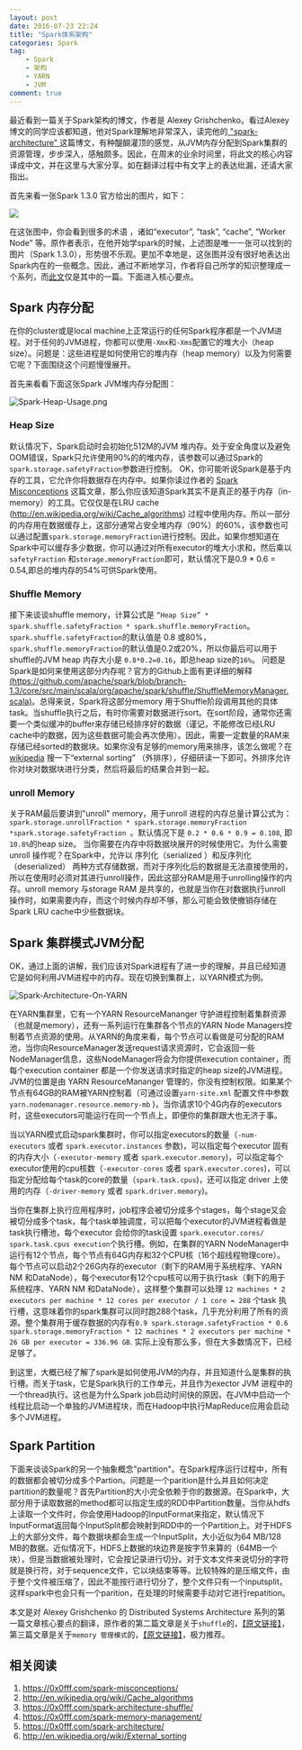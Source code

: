 ```yaml
---
layout: post
date: 2016-07-23 22:24
title: "Spark体系架构"  
categories: Spark
tag: 
	- Spark
    - 架构
	- YARN
	- JVM
comment: true
---
```


最近看到一篇关于Spark架构的博文，作者是 Alexey Grishchenko。看过Alexey博文的同学应该都知道，他对Spark理解地非常深入，读完他的[ "spark-architecture" ](https://0x0fff.com/spark-architecture/)这篇博文，有种醍醐灌顶的感觉，从JVM内存分配到Spark集群的资源管理，步步深入，感触颇多。因此，在周末的业余时间里，将此文的核心内容译成中文，并在这里与大家分享。如在翻译过程中有文字上的表达纰漏，还请大家指出。

<!-- more -->

首先来看一张Spark 1.3.0 官方给出的图片，如下：

![](/assets/articleImg/cluster-overview.png)

在这张图中，你会看到很多的术语 ，诸如“executor”, “task”, “cache”, “Worker Node” 等。原作者表示，在他开始学spark的时候，上述图是唯一一张可以找到的图片（Spark 1.3.0），形势很不乐观。更加不幸地是，这张图并没有很好地表达出Spark内在的一些概念。因此，通过不断地学习，作者将自己所学的知识整理成一个系列，而[此文](https://0x0fff.com/spark-architecture/)仅是其中的一篇。下面进入核心要点。

## Spark 内存分配

在你的cluster或是local machine上正常运行的任何Spark程序都是一个JVM进程。对于任何的JVM进程，你都可以使用`-Xmx`和`-Xms`配置它的堆大小（heap size）。问题是：这些进程是如何使用它的堆内存（heap memory）以及为何需要它呢？下面围绕这个问题慢慢展开。

首先来看看下面这张Spark JVM堆内存分配图：

![Spark-Heap-Usage.png](/assets/articleImg/Spark-Heap-Usage.png)

### Heap Size

默认情况下，Spark启动时会初始化512M的JVM 堆内存。处于安全角度以及避免OOM错误，Spark只允许使用90%的的堆内存，该参数可以通过Spark的`spark.storage.safetyFraction`参数进行控制。 OK，你可能听说Spark是基于内存的工具，它允许你将数据存在内存中。如果你读过作者的 [Spark Misconceptions](https://0x0fff.com/spark-misconceptions/) 这篇文章，那么你应该知道Spark其实不是真正的基于内存（in-memory）的工具。它仅仅是在LRU cache (http://en.wikipedia.org/wiki/Cache_algorithms) 过程中使用内存。所以一部分的内存用在数据缓存上，这部分通常占安全堆内存（90%）的60%，该参数也可以通过配置`spark.storage.memoryFraction`进行控制。因此，如果你想知道在Spark中可以缓存多少数据，你可以通过对所有executor的堆大小求和，然后乘以`safetyFraction` 和`storage.memoryFraction`即可，默认情况下是0.9 * 0.6 = 0.54,即总的堆内存的54%可供Spark使用。

### Shuffle Memory

接下来谈谈shuffle memory，计算公式是 `“Heap Size” * spark.shuffle.safetyFraction * spark.shuffle.memoryFraction`。`spark.shuffle.safetyFraction`的默认值是 0.8 或80%，  `spark.shuffle.memoryFraction`的默认值是0.2或20%，所以你最后可以用于shuffle的JVM heap 内存大小是 `0.8*0.2=0.16`，即总heap size的`16%`。 问题是Spark是如何来使用这部分内存呢？官方的Github上面有更详细的解释[(https://github.com/apache/spark/blob/branch-1.3/core/src/main/scala/org/apache/spark/shuffle/ShuffleMemoryManager.scala)](https://github.com/apache/spark/blob/branch-1.3/core/src/main/scala/org/apache/spark/shuffle/ShuffleMemoryManager.scala)。总得来说，Spark将这部分memory 用于Shuffle阶段调用其他的具体task。当shuffle执行之后，有时你需要对数据进行sort。在sort阶段，通常你还需要一个类似缓冲的buffer来存储已经排序好的数据（谨记，不能修改已经LRU cache中的数据，因为这些数据可能会再次使用）。因此，需要一定数量的RAM来存储已经sorted的数据块。如果你没有足够的memory用来排序，该怎么做呢？在[wikipedia](http://en.wikipedia.org/wiki/External_sorting) 搜一下“external sorting” （外排序），仔细研读一下即可。外排序允许你对块对数据块进行分类，然后将最后的结果合并到一起。

### unroll Memory

关于RAM最后要讲到"unroll" memory，用于unroll 进程的内存总量计算公式为：`spark.storage.unrollFraction * spark.storage.memoryFraction *spark.storage.safetyFraction `。默认情况下是 `0.2 * 0.6 * 0.9 = 0.108`,
即`10.8%`的heap size。 当你需要在内存中将数据块展开的时候使用它。为什么需要 unroll 操作呢？在Spark中，允许以 序列化（serialized ）和反序列化（deserialized） 两种方式存储数据，而对于序列化后的数据是无法直接使用的，所以在使用时必须对其进行unroll操作，因此这部分RAM是用于unrolling操作的内存。unroll memory 与storage RAM 是共享的，也就是当你在对数据执行unroll操作时，如果需要内存，而这个时候内存却不够，那么可能会致使撤销存储在 Spark  LRU cache中少些数据块。


## Spark 集群模式JVM分配

OK，通过上面的讲解，我们应该对Spark进程有了进一步的理解，并且已经知道它是如何利用JVM进程中的内存。现在切换到集群上，以YARN模式为例。

![Spark-Architecture-On-YARN](/assets/articleImg/Spark-Architecture-On-YARN-1024x826.png)


在YARN集群里，它有一个YARN ResourceMananger 守护进程控制着集群资源（也就是memory），还有一系列运行在集群各个节点的YARN Node Managers控制着节点资源的使用。从YARN的角度来看，每个节点可以看做是可分配的RAM池，当你向ResourceManager发送request请求资源时，它会返回一些NodeManager信息，这些NodeManager将会为你提供execution container，而每个execution container 都是一个你发送请求时指定的heap size的JVM进程。JVM的位置是由 YARN ResourceMananger 管理的，你没有控制权限。如果某个节点有64GB的RAM被YARN控制着（可通过设置`yarn-site.xml` 配置文件中参数 		`yarn.nodemanager.resource.memory-mb` )，当你请求10个4G内存的executors时，这些executors可能运行在同一个节点上，即便你的集群跟大也无济于事。

当以YARN模式启动spark集群时，你可以指定executors的数量（`-num-executors` 或者 `spark.executor.instances` 参数)，可以指定每个executor 固有的内存大小（`-executor-memory` 或者 `spark.executor.memory`)，可以指定每个executor使用的cpu核数（`-executor-cores` 或者 `spark.executor.cores`)，可以指定分配给每个task的core的数量（`spark.task.cpus`)，还可以指定 driver 上使用的内存（`-driver-memory` 或者 `spark.driver.memory`)。

当你在集群上执行应用程序时，job程序会被切分成多个stages，每个stage又会被切分成多个task，每个task单独调度，可以把每个executor的JVM进程看做是task执行槽池，每个executor 会给你的task设置 `spark.executor.cores/ spark.task.cpus execution`个执行槽。例如，在集群的YARN NodeManager中运行有12个节点，每个节点有64G内存和32个CPU核（16个超线程物理core）。每个节点可以启动2个26G内存的executor（剩下的RAM用于系统程序、YARN NM 和DataNode），每个executor有12个cpu核可以用于执行task（剩下的用于系统程序、YARN NM 和DataNode），这样整个集群可以处理 `12 machines * 2 executors per machine * 12 cores per executor / 1 core = 288` 个task 执行槽，这意味着你的spark集群可以同时跑288个task，几乎充分利用了所有的资源。整个集群用于缓存数据的内存有`0.9 spark.storage.safetyFraction * 0.6 spark.storage.memoryFraction * 12 machines * 2 executors per machine * 26 GB per executor = 336.96 GB`. 实际上没有那么多，但在大多数情况下，已经足够了。


到这里，大概已经了解了spark是如何使用JVM的内存，并且知道什么是集群的执行槽。而关于task，它是Spark执行的工作单元，并且作为exector JVM 进程中的一个thread执行。这也是为什么Spark job启动时间快的原因，在JVM中启动一个线程比启动一个单独的JVM进程块，而在Hadoop中执行MapReduce应用会启动多个JVM进程。


## Spark Partition

下面来谈谈Spark的另一个抽象概念"partition"。在Spark程序运行过程中，所有的数据都会被切分成多个Partion。问题是一个parition是什么并且如何决定partition的数量呢？首先Partition的大小完全依赖于你的数据源。在Spark中，大部分用于读取数据的method都可以指定生成的RDD中Partition数量。当你从hdfs上读取一个文件时，你会使用Hadoop的InputFormat来指定，默认情况下InputFormat返回每个InputSplit都会映射到RDD中的一个Partition上。对于HDFS上的大部分文件，每个数据块都会生成一个InputSplit，大小近似为64 MB/128 MB的数据。近似情况下，HDFS上数据的块边界是按字节来算的（64MB一个块），但是当数据被处理时，它会按记录进行切分。对于文本文件来说切分的字符就是换行符，对于sequence文件，它以块结束等等。比较特殊的是压缩文件，由于整个文件被压缩了，因此不能按行进行切分了，整个文件只有一个inputsplit，这样spark中也会只有一个parition，在处理的时候需要手动对它进行repatition。

本文是对 Alexey Grishchenko 的 Distributed Systems Architecture 系列的第一篇文章核心要点的翻译，原作者的第二篇文章是关于`shuffle`的，[【原文链接】](https://0x0fff.com/spark-architecture-shuffle/)，第三篇文章是关于`memory 管理模式`的，[【原文链接】](https://0x0fff.com/spark-memory-management/)，极力推荐。


## 相关阅读

1. https://0x0fff.com/spark-misconceptions/
2. http://en.wikipedia.org/wiki/Cache_algorithms
3. https://0x0fff.com/spark-architecture-shuffle/
4. https://0x0fff.com/spark-memory-management/
5. https://0x0fff.com/spark-architecture/
6. http://en.wikipedia.org/wiki/External_sorting
